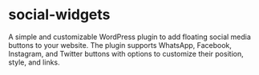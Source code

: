 # social-widgets
A simple and customizable WordPress plugin to add floating social media buttons to your website. The plugin supports WhatsApp, Facebook, Instagram, and Twitter buttons with options to customize their position, style, and links.
